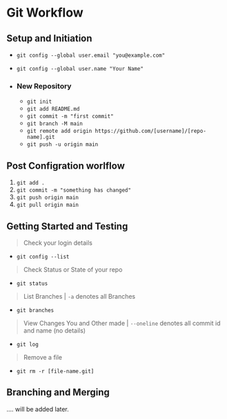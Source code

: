 # Git Workflow

## Setup and Initiation
- `git config --global user.email "you@example.com"`
- `git config --global user.name "Your Name"`

- ### New Repository
  - `git init`
  - `git add README.md`
  - `git commit -m "first commit"`
  - `git branch -M main`
  - `git remote add origin https://github.com/[username]/[repo-name].git`
  - `git push -u origin main`

## Post Configration worlflow
1. `git add .` 
2. `git commit -m "something has changed"`
3. `git push origin main` 
4. `git pull origin main`

## Getting Started and Testing
> Check your login details
- `git config --list`
> Check Status or State of your repo
- `git status`
> List Branches | `-a` denotes all Branches
- `git branches ` 
> View Changes You and Other made | `--oneline` denotes all commit id and name (no details)
- `git log `
> Remove a file
- `git rm -r [file-name.git]`

## Branching and Merging
.... will be added later.
